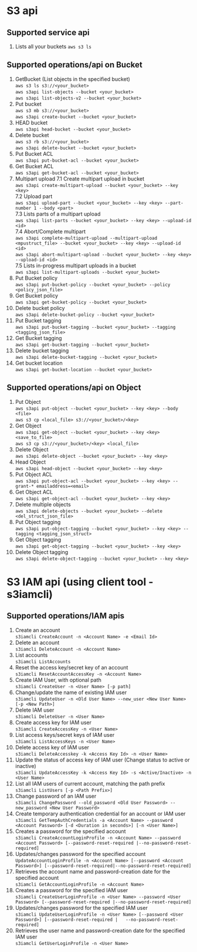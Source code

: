 # S3 api

## Supported service api
1.  Lists all your buckets
    `aws s3 ls`

## Supported operations/api on Bucket

1.  GetBucket (List objects in the specified bucket)  
    `aws s3 ls s3://<your_bucket>`  
    `aws s3api list-objects --bucket <your_bucket>`  
    `aws s3api list-objects-v2 --bucket <your_bucket>`  
2.  Put bucket  
    `aws s3 mb s3://<your_bucket>`  
    `aws s3api create-bucket --bucket <your_bucket>`  
3.  HEAD bucket  
    `aws s3api head-bucket --bucket <your_bucket>`  
4.  Delete bucket  
    `aws s3 rb s3://<your_bucket>`  
    `aws s3api delete-bucket --bucket <your_bucket>`  
5.  Put Bucket ACL  
    `aws s3api put-bucket-acl --bucket <your_bucket>`  
6.  Get Bucket ACL  
    `aws s3api get-bucket-acl --bucket <your_bucket>`  
7.  Multipart upload
    7.1    Create multipart upload in bucket  
           `aws s3api create-multipart-upload --bucket <your_bucket> --key <key>`  
    7.2    Upload part  
           `aws s3api upload-part --bucket <your_bucket> --key <key> --part-number 1 --body <part>`  
    7.3    Lists parts of a multipart upload  
           `aws s3api list-parts --bucket <your_bucket> --key <key> --upload-id <id>`  
    7.4    Abort/Complete multipart  
           `aws s3api complete-multipart-upload --multipart-upload <mpustruct_file> --bucket <your_bucket> --key <key> --upload-id <id>`  
           `aws s3api abort-multipart-upload --bucket <your_bucket> --key <key> --upload-id <id>`  
    7.5    Lists in-progress multipart uploads in a bucket  
           `aws s3api list-multipart-uploads --bucket <your_bucket>`  
8.  Put Bucket policy  
    `aws s3api put-bucket-policy --bucket <your_bucket> --policy <policy_json_file>`  
9. Get Bucket policy  
    `aws s3api get-bucket-policy --bucket <your_bucket>`  
10. Delete bucket policy  
    `aws s3api delete-bucket-policy --bucket <your_bucket>`  
11. Put Bucket tagging  
    `aws s3api put-bucket-tagging --bucket <your_bucket> --tagging <tagging_json_file>`  
12. Get Bucket tagging  
    `aws s3api get-bucket-tagging --bucket <your_bucket>`  
13. Delete bucket tagging  
    `aws s3api delete-bucket-tagging --bucket <your_bucket>`  
14. Get bucket location  
    `aws s3api get-bucket-location --bucket <your_bucket>`  


## Supported operations/api on Object

1.  Put Object  
    `aws s3api put-object --bucket <your_bucket> --key <key> --body <file>`  
    `aws s3 cp <local_file> s3://<your_bucket>/<key>`  
2.  Get Object  
    `aws s3api get-object --bucket <your_bucket> --key <key> <save_to_file>`  
    `aws s3 cp s3://<your_bucket>/<key> <local_file>`  
3.  Delete Object  
    `aws s3api delete-object --bucket <your_bucket> --key <key>`  
4.  Head Object  
    `aws s3api head-object --bucket <your_bucket> --key <key>`  
5.  Put Object ACL  
    `aws s3api put-object-acl --bucket <your_bucket> --key <key> --grant-* emailaddress=<email>`  
6.  Get Object ACL  
    `aws s3api get-object-acl --bucket <your_bucket> --key <key>`  
7.  Delete multiple objects  
    `aws s3api delete-objects --bucket <your_bucket> --delete <del_struct_json_file>`  
8.  Put Object tagging  
    `aws s3api put-object-tagging --bucket <your_bucket> --key <key> --tagging <tagging_json_struct>`  
9.  Get Object tagging  
    `aws s3api get-object-tagging --bucket <your_bucket> --key <key>`  
10. Delete Object tagging  
    `aws s3api delete-object-tagging --bucket <your_bucket> --key <key>`  


# S3 IAM api (using client tool - s3iamcli)

## Supported operations/IAM apis
1.  Create an account  
    `s3iamcli CreateAccount -n <Account Name> -e <Email Id>`  
2.  Delete an account  
    `s3iamcli DeleteAccount -n <Account Name>`  
2.  List accounts  
    `s3iamcli ListAccounts`  
3.  Reset the access key/secret key of an account  
    `s3iamcli ResetAccountAccessKey -n <Account Name>`  
4.  Create IAM User, with optional path  
    `s3iamcli CreateUser -n <User Name> [-p path]`  
5.  Change/update the name of existing IAM user  
    `s3iamcli UpdateUser -n <Old User Name> --new_user <New User Name> [-p <New Path>]`  
6.  Delete IAM user  
    `s3iamcli DeleteUser -n <User Name>`  
7.  Create access key for IAM user  
    `s3iamcli CreateAccessKey -n <User Name>`  
8.  List access keys/secret keys of IAM user  
    `s3iamcli ListAccessKeys -n <User Name>`  
9.  Delete access key of IAM user  
    `s3iamcli DeleteAccesskey -k <Access Key Id> -n <User Name>`  
9.  Update the status of access key of IAM user (Change status to active or inactive)  
    `s3iamcli UpdateAccessKey -k <Access Key Id> -s <Active/Inactive> -n <User Name>`  
10. List all IAM users of current account, matching the path prefix  
    `s3iamcli ListUsers [-p <Path Prefix>]`  
11. Change password of an IAM user  
    `s3iamcli ChangePassword --old_password <Old User Password> --new_password <New User Password>`  
12. Create temporary authentication credential for an account or IAM user  
    `s3iamcli GetTempAuthCredentials -a <Account Name> --password <Account Password> [-d <Duration in seconds>] [-n <User Name>]`  
13.  Creates a password for the specified account  
    `s3iamcli CreateAccountLoginProfile -n <Account Name> --password <Account Password> [--password-reset-required |--no-password-reset-required]`  
14. Updates/changes password for the specified account  
    `UpdateAccountLoginProfile -n <Account Name> [--password <Account Password>] [--password-reset-required|--no-password-reset-required]`  
15. Retrieves the account name and password-creation date for the specified account  
    `s3iamcli GetAccountLoginProfile -n <Account Name>`  
16. Creates a password for the specified IAM user  
    `s3iamcli CreateUserLoginProfile -n <User Name> --password <User Password> [--password-reset-required |--no-password-reset-required]`  
17. Updates/changes password for the specified IAM user  
    `s3iamcli UpdateUserLoginProfile -n <User Name> [--password <User Password>] [--password-reset-required |   --no-password-reset-required]`  
18. Retrieves the user name and password-creation date for the specified IAM user  
    `s3iamcli GetUserLoginProfile -n <User Name>`  
